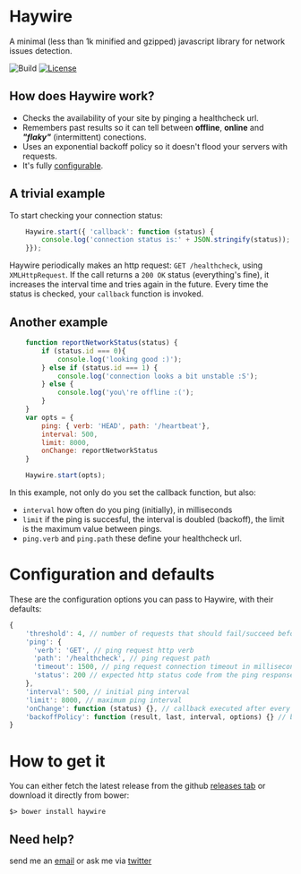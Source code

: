 # Haywire

A minimal (less than 1k minified and gzipped) javascript library for network issues detection.

![Build](https://travis-ci.org/omnia-salud/haywire.svg?branch=master)
[![License](https://img.shields.io/apm/l/vim-mode.svg)](http://github.com/omnia-salud/delta/blob/master/LICENSE.txt)

## How does Haywire work?

* Checks the availability of your site by pinging a healthcheck url.
* Remembers past results so it can tell between **offline**, **online** and **_"flaky"_**  (intermittent) conections.
* Uses an exponential backoff policy so it doesn't flood your servers with requests.
* It's fully [configurable](https://github.com/omnia-salud/haywire#configuration-and-defaults).

## A trivial example

To start checking your connection status:

```javascript
    Haywire.start({ 'callback': function (status) {
        console.log('connection status is:' + JSON.stringify(status));
    }});
```

Haywire periodically makes an http request: `GET /healthcheck`, using `XMLHttpRequest`. If the call returns a `200 OK` status (everything's fine), it increases the interval time and tries again in the future. Every time the status is checked, your `callback` function is invoked.

## Another example

```javascript
    function reportNetworkStatus(status) {
        if (status.id === 0){
            console.log('looking good :)');
        } else if (status.id === 1) {
            console.log('connection looks a bit unstable :S');
        } else {
            console.log('you\'re offline :(');
        }
    }
    var opts = {
        ping: { verb: 'HEAD', path: '/heartbeat'},
        interval: 500,
        limit: 8000,
        onChange: reportNetworkStatus
    }

    Haywire.start(opts);
```

In this example, not only do you set the callback function, but also:
* `interval` how often do you ping (initially), in milliseconds
* `limit` if the ping is succesful, the interval is doubled (backoff), the limit is the maximum value between pings.
* `ping.verb` and `ping.path` these define your healthcheck url.

# Configuration and defaults

These are the configuration options you can pass to Haywire, with their defaults:

```javascript
{
    'threshold': 4, // number of requests that should fail/succeed before considering the connection to be offline/online
    'ping': {
      'verb': 'GET', // ping request http verb
      'path': '/healthcheck', // ping request path
      'timeout': 1500, // ping request connection timeout in milliseconds
      'status': 200 // expected http status code from the ping response
    },
    'interval': 500, // initial ping interval
    'limit': 8000, // maximum ping interval
    'onChange': function (status) {}, // callback executed after every ping
    'backoffPolicy': function (result, last, interval, options) {} // backoff policy
}

```

# How to get it

You can either fetch the latest release from the github [releases tab](https://github.com/omnia-salud/haywire/releases/) or download it directly from bower:

`$> bower install haywire`

## Need help?

send me an [email](mailto:pablo@omniasalud.com) or ask me via [twitter](http://twitter.com/fernandezpablo)
